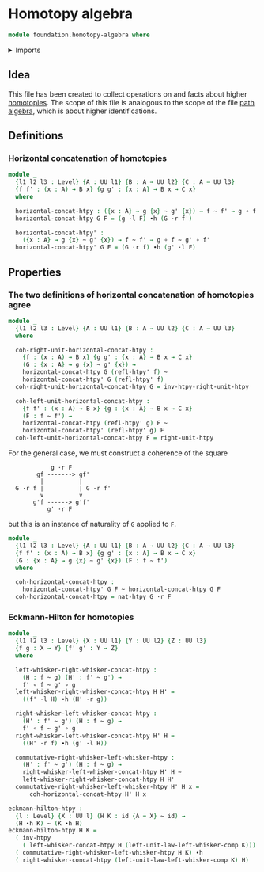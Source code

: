 # Homotopy algebra

```agda
module foundation.homotopy-algebra where
```

<details><summary>Imports</summary>

```agda
open import foundation.action-on-identifications-functions
open import foundation.universe-levels
open import foundation.whiskering-homotopies-composition

open import foundation-core.function-types
open import foundation-core.homotopies
open import foundation-core.identity-types
open import foundation-core.whiskering-homotopies-concatenation
open import foundation-core.whiskering-identifications-concatenation
```

</details>

## Idea

This file has been created to collect operations on and facts about higher
[homotopies](foundation-core.homotopies.md). The scope of this file is analogous
to the scope of the file [path algebra](foundation.path-algebra.md), which is
about higher identifications.

## Definitions

### Horizontal concatenation of homotopies

```agda
module _
  {l1 l2 l3 : Level} {A : UU l1} {B : A → UU l2} {C : A → UU l3}
  {f f' : (x : A) → B x} {g g' : {x : A} → B x → C x}
  where

  horizontal-concat-htpy : ({x : A} → g {x} ~ g' {x}) → f ~ f' → g ∘ f ~ g' ∘ f'
  horizontal-concat-htpy G F = (g ·l F) ∙h (G ·r f')

  horizontal-concat-htpy' :
    ({x : A} → g {x} ~ g' {x}) → f ~ f' → g ∘ f ~ g' ∘ f'
  horizontal-concat-htpy' G F = (G ·r f) ∙h (g' ·l F)
```

## Properties

### The two definitions of horizontal concatenation of homotopies agree

```agda
module _
  {l1 l2 l3 : Level} {A : UU l1} {B : A → UU l2} {C : A → UU l3}
  where

  coh-right-unit-horizontal-concat-htpy :
    {f : (x : A) → B x} {g g' : {x : A} → B x → C x}
    (G : {x : A} → g {x} ~ g' {x}) →
    horizontal-concat-htpy G (refl-htpy' f) ~
    horizontal-concat-htpy' G (refl-htpy' f)
  coh-right-unit-horizontal-concat-htpy G = inv-htpy-right-unit-htpy

  coh-left-unit-horizontal-concat-htpy :
    {f f' : (x : A) → B x} {g : {x : A} → B x → C x}
    (F : f ~ f') →
    horizontal-concat-htpy (refl-htpy' g) F ~
    horizontal-concat-htpy' (refl-htpy' g) F
  coh-left-unit-horizontal-concat-htpy F = right-unit-htpy
```

For the general case, we must construct a coherence of the square

```text
            g ·r F
        gf -------> gf'
         |          |
  G ·r f |          | G ·r f'
         ∨          ∨
       g'f ------> g'f'
           g' ·r F
```

but this is an instance of naturality of `G` applied to `F`.

```agda
module _
  {l1 l2 l3 : Level} {A : UU l1} {B : A → UU l2} {C : A → UU l3}
  {f f' : (x : A) → B x} {g g' : {x : A} → B x → C x}
  (G : {x : A} → g {x} ~ g' {x}) (F : f ~ f')
  where

  coh-horizontal-concat-htpy :
    horizontal-concat-htpy' G F ~ horizontal-concat-htpy G F
  coh-horizontal-concat-htpy = nat-htpy G ·r F
```

### Eckmann-Hilton for homotopies

```agda
module _
  {l1 l2 l3 : Level} {X : UU l1} {Y : UU l2} {Z : UU l3}
  {f g : X → Y} {f' g' : Y → Z}
  where

  left-whisker-right-whisker-concat-htpy :
    (H : f ~ g) (H' : f' ~ g') →
    f' ∘ f ~ g' ∘ g
  left-whisker-right-whisker-concat-htpy H H' =
    ((f' ·l H) ∙h (H' ·r g))

  right-whisker-left-whisker-concat-htpy :
    (H' : f' ~ g') (H : f ~ g) →
    f' ∘ f ~ g' ∘ g
  right-whisker-left-whisker-concat-htpy H' H =
    ((H' ·r f) ∙h (g' ·l H))

  commutative-right-whisker-left-whisker-htpy :
    (H' : f' ~ g') (H : f ~ g) →
    right-whisker-left-whisker-concat-htpy H' H ~
    left-whisker-right-whisker-concat-htpy H H'
  commutative-right-whisker-left-whisker-htpy H' H x =
      coh-horizontal-concat-htpy H' H x

eckmann-hilton-htpy :
  {l : Level} {X : UU l} (H K : id {A = X} ~ id) →
  (H ∙h K) ~ (K ∙h H)
eckmann-hilton-htpy H K =
  ( inv-htpy
    ( left-whisker-concat-htpy H (left-unit-law-left-whisker-comp K))) ∙h
  ( commutative-right-whisker-left-whisker-htpy H K) ∙h
  ( right-whisker-concat-htpy (left-unit-law-left-whisker-comp K) H)
```
